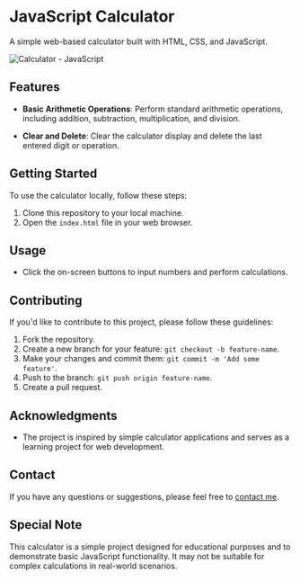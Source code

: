 # JavaScript Calculator

A simple web-based calculator built with HTML, CSS, and JavaScript.

![Calculator - JavaScript](https://github.com/RadoCoding/JavaScript/assets/133652045/4c4dc187-e892-426c-b30d-3fcbee0ea0ea)


## Features

- **Basic Arithmetic Operations**: Perform standard arithmetic operations, including addition, subtraction, multiplication, and division.

- **Clear and Delete**: Clear the calculator display and delete the last entered digit or operation.


## Getting Started

To use the calculator locally, follow these steps:

1. Clone this repository to your local machine.
2. Open the `index.html` file in your web browser.

## Usage

- Click the on-screen buttons to input numbers and perform calculations.

## Contributing

If you'd like to contribute to this project, please follow these guidelines:

1. Fork the repository.
2. Create a new branch for your feature: `git checkout -b feature-name`.
3. Make your changes and commit them: `git commit -m 'Add some feature'`.
4. Push to the branch: `git push origin feature-name`.
5. Create a pull request.


## Acknowledgments

- The project is inspired by simple calculator applications and serves as a learning project for web development.

## Contact

If you have any questions or suggestions, please feel free to [contact me](mailto:radek.draguc@gmail.com).

## Special Note

This calculator is a simple project designed for educational purposes and to demonstrate basic JavaScript functionality. It may not be suitable for complex calculations in real-world scenarios.
